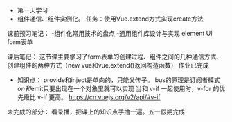 - 第一天学习
- 组件通信、组件实例化。 任务：使用Vue.extend方式实现create方法

课前预习笔记：
-组件化常用技术的盘点
-通用组件库设计与实现
element UI form表单

课后笔记：
这节课主要学习了form表单的创建过程、组件之间的几种通信方式、创建组件的两种方式（new vue和vue.extend()返回构造函数）
作业已完成


- 知识点： 
provide和inject是单向的，只能父传子。 bus的原理是订阅者模式 $on和$emit只要出现在一个对象里就可以实现
当和 v-if 一起使用时，v-for 的优先级比 v-if 更高。 https://cn.vuejs.org/v2/api/#v-if


未完成的部分：
看录播，把课上的知识点手撸一遍。五一假期完成